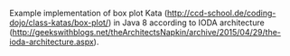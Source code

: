 Example implementation of box plot Kata (http://ccd-school.de/coding-dojo/class-katas/box-plot/) in Java 8 according to IODA architecture (http://geekswithblogs.net/theArchitectsNapkin/archive/2015/04/29/the-ioda-architecture.aspx). 
